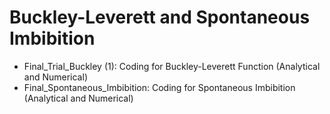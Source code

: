 # Buckley-Leverett and Spontaneous Imbibition

- Final_Trial_Buckley (1): Coding for Buckley-Leverett Function (Analytical and Numerical)
- Final_Spontaneous_Imbibition: Coding for Spontaneous Imbibition (Analytical and Numerical)
